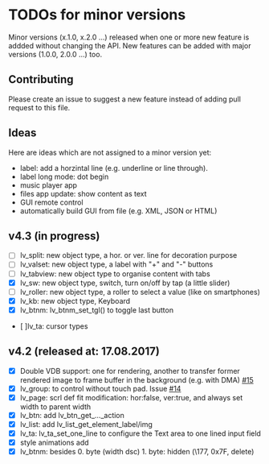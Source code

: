 # TODOs for minor versions
Minor versions (x.1.0, x.2.0 ...) released when one or more new feature is addded without changing the API. New features can be added with major versions (1.0.0, 2.0.0 ...) too. 

## Contributing
Please create an issue to suggest a new feature instead of adding pull request to this file.

## Ideas
Here are ideas which are not assigned to a minor version yet:
- label: add a horzintal line (e.g. underline or line through). 
- label long mode: dot begin
- music player app
- files app update: show content as text
- GUI remote control
- automatically build GUI from file (e.g. XML, JSON or HTML)

## v4.3 (in progress)
- [ ] lv_split: new object type, a hor. or ver. line for decoration purpose
- [ ] lv_valset: new object type, a label with "+" and "-" buttons
- [ ] lv_tabview: new object type to organise content with tabs
- [x] lv_sw: new object type, switch, turn on/off by tap (a little slider)
- [ ] lv_roller: new object type, a roller to select a value (like on smartphones) 
- [x] lv_kb: new object type, Keyboard
- [x] lv_btnm: lv_btnm_set_tgl() to toggle last button
- [ ]lv_ta: cursor types

## v4.2 (released at: 17.08.2017)
- [x] Double VDB support: one for rendering, another to transfer former rendered image to frame buffer in the background (e.g. with DMA) [#15](https://github.com/littlevgl/lvgl/issues/15)
- [x] lv_group: to control without touch pad. Issue [#14](https://github.com/littlevgl/lvgl/issues/14)
- [x] lv_page: scrl def fit modification: hor:false, ver:true, and always set width to parent width
- [x] lv_btn: add lv_btn_get_..._action
- [x] lv_list: add lv_list_get_element_label/img
- [x] lv_ta: lv_ta_set_one_line to configure the Text area to one lined input field
- [x] style animations add
- [x] lv_btnm:  besides 0. byte (width dsc) 1. byte: hidden (\177, 0x7F, delete)
